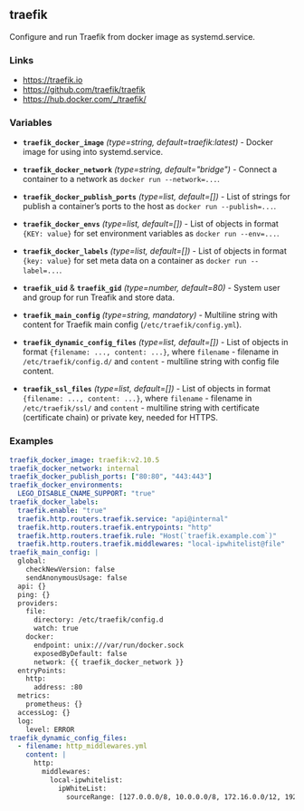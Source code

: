 traefik
---

Configure and run Traefik from docker image as systemd.service.


### Links
- <https://traefik.io>
- <https://github.com/traefik/traefik>
- <https://hub.docker.com/_/traefik/>


### Variables
- **`traefik_docker_image`** *(type=string, default=traefik:latest)* - Docker image for using into systemd.service.

- **`traefik_docker_network`** *(type=string, default="bridge")* - Connect a container to a network as `docker run --network=...`.
- **`traefik_docker_publish_ports`** *(type=list, default=[])* - List of strings for publish a container’s ports to the host as `docker run --publish=...`.

- **`traefik_docker_envs`** *(type=list, default=[])* - List of objects in format `{KEY: value}` for set environment variables as `docker run --env=...`.
- **`traefik_docker_labels`** *(type=list, default=[])* - List of objects in format `{key: value}` for set meta data on a container as `docker run --label=...`.

- **`traefik_uid`** & **`traefik_gid`** *(type=number, default=80)* - System user and group for run Treafik and store data.

- **`traefik_main_config`** *(type=string, mandatory)* - Multiline string with content for Traefik main config (`/etc/traefik/config.yml`).
- **`traefik_dynamic_config_files`** *(type=list, default=[])* - List of objects in format `{filename: ..., content: ...}`, where `filename` - filename in `/etc/traefik/config.d/` and `content` - multiline string with config file content.
- **`traefik_ssl_files`** *(type=list, default=[])* - List of objects in format `{filename: ..., content: ...}`, where `filename` - filename in `/etc/traefik/ssl/` and `content` - multiline string with certificate (certificate chain) or private key, needed for HTTPS.


### Examples
```yaml
traefik_docker_image: traefik:v2.10.5
traefik_docker_network: internal
traefik_docker_publish_ports: ["80:80", "443:443"]
traefik_docker_environments:
  LEGO_DISABLE_CNAME_SUPPORT: "true"
traefik_docker_labels:
  traefik.enable: "true"
  traefik.http.routers.traefik.service: "api@internal"
  traefik.http.routers.traefik.entrypoints: "http"
  traefik.http.routers.traefik.rule: "Host(`traefik.example.com`)"
  traefik.http.routers.traefik.middlewares: "local-ipwhitelist@file"
traefik_main_config: |
  global:
    checkNewVersion: false
    sendAnonymousUsage: false
  api: {}
  ping: {}
  providers:
    file:
      directory: /etc/traefik/config.d
      watch: true
    docker:
      endpoint: unix:///var/run/docker.sock
      exposedByDefault: false
      network: {{ traefik_docker_network }}
  entryPoints:
    http:
      address: :80
  metrics:
    prometheus: {}
  accessLog: {}
  log:
    level: ERROR
traefik_dynamic_config_files:
  - filename: http_middlewares.yml
    content: |
      http:
        middlewares:
          local-ipwhitelist:
            ipWhiteList:
              sourceRange: [127.0.0.0/8, 10.0.0.0/8, 172.16.0.0/12, 192.168.0.0/16]
```
